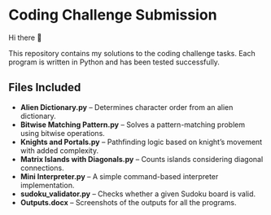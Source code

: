 # Coding Challenge Submission

Hi there 👋

This repository contains my solutions to the coding challenge tasks. Each program is written in Python and has been tested successfully.

##  Files Included

- **Alien Dictionary.py** – Determines character order from an alien dictionary.
- **Bitwise Matching Pattern.py** – Solves a pattern-matching problem using bitwise operations.
- **Knights and Portals.py** – Pathfinding logic based on knight’s movement with added complexity.
- **Matrix Islands with Diagonals.py** – Counts islands considering diagonal connections.
- **Mini Interpreter.py** – A simple command-based interpreter implementation.
- **sudoku_validator.py** – Checks whether a given Sudoku board is valid.
- **Outputs.docx** – Screenshots of the outputs for all the programs.
